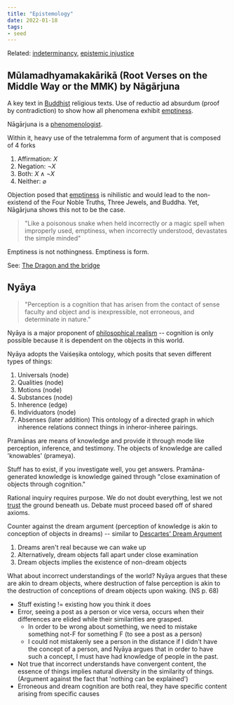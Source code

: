 ```yaml
---
title: "Epistemology"
date: 2022-01-18
tags:
- seed
---
```


Related: [indeterminancy](thoughts/indeterminant.md), [epistemic injustice](thoughts/epistemic%20injustice.md)

## Mūlamadhyamakakārikā (Root Verses on the Middle Way or the MMK) by Nāgārjuna

A key text in [Buddhist](thoughts/Buddhism.md) religious texts. Use of reductio ad absurdum (proof by contradiction) to show how all phenomena exhibit [emptiness](thoughts/emptiness.md).

Nāgārjuna is a [phenomenologist](thoughts/phenomenology.md).

Within it, heavy use of the tetralemma form of argument that is composed of 4 forks
1. Affirmation: $X$
2. Negation: $\lnot X$
3. Both: $X \land \lnot X$
4. Neither: $\varnothing$

Objection posed that [emptiness](thoughts/emptiness.md) is nihilistic and would lead to the non-existend of the Four Noble Truths, Three Jewels, and Buddha. Yet, Nāgārjuna shows this not to be the case.

> "Like a poisonous snake when held incorrectly or a magic spell when improperly used, emptiness, when incorrectly understood, devastates the simple minded"

Emptiness is not nothingness. Emptiness is form.

See: [The Dragon and the bridge](thoughts/The%20Dragon%20and%20the%20bridge.md)

## Nyāya
> "Perception is a cognition that has arisen from the contact of sense faculty and object and is inexpressible, not erroneous, and determinate in nature."

Nyāya is a major proponent of [philosophical realism](thoughts/philosophical%20realism.md) -- cognition is only possible because it is dependent on the objects in this world.

Nyāya adopts the Vaiśeṣika ontology, which posits that seven different types of things:
1. Universals (node)
2. Qualities (node)
3. Motions (node)
4. Substances (node)
5. Inherence (edge)
6. Individuators (node)
7. Absenses (later addition)
This ontology of a directed graph in which inherence relations connect things in inheror-inheree pairings.

Pramānas are means of knowledge and provide it through mode like perception, inference, and testimony. The objects of knowledge are called 'knowables' (prameya).

Stuff has to exist, if you investigate well, you get answers. Pramāna-generated knowledge is knowledge gained through "close examination of objects through cognition."

Rational inquiry requires purpose. We do not doubt everything, lest we not [trust](thoughts/trust.md) the ground beneath us. Debate must proceed based off of shared axioms.

Counter against the dream argument (perception of knowledge is akin to conception of objects in dreams) -- similar to [Descartes' Dream Argument](thoughts/Descartes'%20Meditations.md)
1. Dreams aren't real because we can wake up
2. Alternatively, dream objects fall apart under close examination
3. Dream objects implies the existence of non-dream objects

What about incorrect understandings of the world? Nyāya argues that these are akin to dream objects, where destruction of false perception is akin to the destruction of conceptions of dream objects upon waking. (NS p. 68)
- Stuff existing != existing how you think it does
- Error, seeing a post as a person or vice versa, occurs when their differences are elided while their similarities are grasped.
	- In order to be wrong about something, we need to mistake something not-F for something F (to see a post as a person)
	- I could not mistakenly see a person in the distance if I didn't have the concept of a person, and Nyāya argues that in order to have such a concept, I must have had knowledge of people in the past.
- Not true that incorrect understands have convergent content, the essence of things implies natural diversity in the similarity of things. (Argument against the fact that 'nothing can be explained')
- Erroneous and dream cognition are both real, they have specific content arising from specific causes
